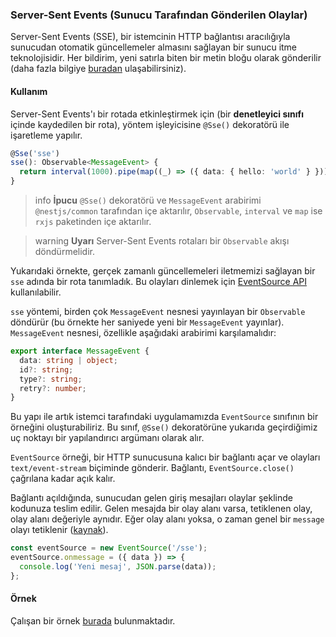 ### Server-Sent Events (Sunucu Tarafından Gönderilen Olaylar)

Server-Sent Events (SSE), bir istemcinin HTTP bağlantısı aracılığıyla sunucudan otomatik güncellemeler almasını sağlayan bir sunucu itme teknolojisidir. Her bildirim, yeni satırla biten bir metin bloğu olarak gönderilir (daha fazla bilgiye [buradan](https://developer.mozilla.org/en-US/docs/Web/API/Server-sent_events) ulaşabilirsiniz).

#### Kullanım

Server-Sent Events'ı bir rotada etkinleştirmek için (bir **denetleyici sınıfı** içinde kaydedilen bir rota), yöntem işleyicisine `@Sse()` dekoratörü ile işaretleme yapılır.

```typescript
@Sse('sse')
sse(): Observable<MessageEvent> {
  return interval(1000).pipe(map((_) => ({ data: { hello: 'world' } })));
}
```

> info **İpucu** `@Sse()` dekoratörü ve `MessageEvent` arabirimi `@nestjs/common` tarafından içe aktarılır, `Observable`, `interval` ve `map` ise `rxjs` paketinden içe aktarılır.

> warning **Uyarı** Server-Sent Events rotaları bir `Observable` akışı döndürmelidir.

Yukarıdaki örnekte, gerçek zamanlı güncellemeleri iletmemizi sağlayan bir `sse` adında bir rota tanımladık. Bu olayları dinlemek için [EventSource API](https://developer.mozilla.org/en-US/docs/Web/API/EventSource) kullanılabilir.

`sse` yöntemi, birden çok `MessageEvent` nesnesi yayınlayan bir `Observable` döndürür (bu örnekte her saniyede yeni bir `MessageEvent` yayınlar). `MessageEvent` nesnesi, özellikle aşağıdaki arabirimi karşılamalıdır:

```typescript
export interface MessageEvent {
  data: string | object;
  id?: string;
  type?: string;
  retry?: number;
}
```

Bu yapı ile artık istemci tarafındaki uygulamamızda `EventSource` sınıfının bir örneğini oluşturabiliriz. Bu sınıf, `@Sse()` dekoratörüne yukarıda geçirdiğimiz uç noktayı bir yapılandırıcı argümanı olarak alır.

`EventSource` örneği, bir HTTP sunucusuna kalıcı bir bağlantı açar ve olayları `text/event-stream` biçiminde gönderir. Bağlantı, `EventSource.close()` çağrılana kadar açık kalır.

Bağlantı açıldığında, sunucudan gelen giriş mesajları olaylar şeklinde kodunuza teslim edilir. Gelen mesajda bir olay alanı varsa, tetiklenen olay, olay alanı değeriyle aynıdır. Eğer olay alanı yoksa, o zaman genel bir `message` olayı tetiklenir ([kaynak](https://developer.mozilla.org/en-US/docs/Web/API/EventSource)).

```javascript
const eventSource = new EventSource('/sse');
eventSource.onmessage = ({ data }) => {
  console.log('Yeni mesaj', JSON.parse(data));
};
```

#### Örnek

Çalışan bir örnek [burada](https://github.com/nestjs/nest/tree/master/sample/28-sse) bulunmaktadır.